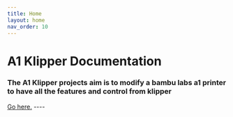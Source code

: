 ```yaml
---
title: Home
layout: home
nav_order: 10
---
```



<h1>A1 Klipper Documentation</h1>
<h3>The A1 Klipper projects aim is to modify a bambu labs a1 printer to have all the features and control from klipper</h3>
<a href="https://devcyclonekittentrihex.github.io/A1K-Documentation/Docs/assembly_guide.html">Go here.</a>
----
